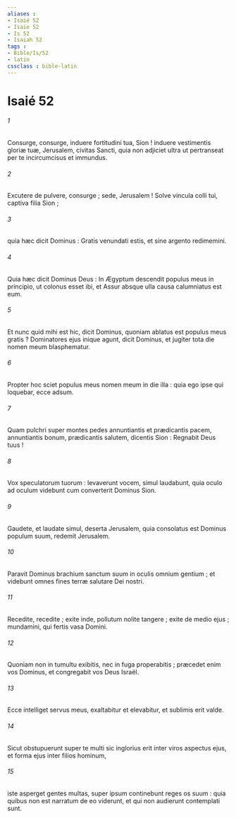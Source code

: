```yaml
---
aliases : 
- Isaié 52
- Isaïe 52
- Is 52
- Isaiah 52
tags : 
- Bible/Is/52
- latin
cssclass : bible-latin
---
```


# Isaié 52

###### 1
Consurge, consurge, induere fortitudini tua, Sion ! induere vestimentis gloriæ tuæ, Jerusalem, civitas Sancti, quia non adjiciet ultra ut pertranseat per te incircumcisus et immundus.
###### 2
Excutere de pulvere, consurge ; sede, Jerusalem ! Solve vincula colli tui, captiva filia Sion ;
###### 3
quia hæc dicit Dominus : Gratis venundati estis, et sine argento redimemini.
###### 4
Quia hæc dicit Dominus Deus : In Ægyptum descendit populus meus in principio, ut colonus esset ibi, et Assur absque ulla causa calumniatus est eum.
###### 5
Et nunc quid mihi est hic, dicit Dominus, quoniam ablatus est populus meus gratis ? Dominatores ejus inique agunt, dicit Dominus, et jugiter tota die nomen meum blasphematur.
###### 6
Propter hoc sciet populus meus nomen meum in die illa : quia ego ipse qui loquebar, ecce adsum.
###### 7
Quam pulchri super montes pedes annuntiantis et prædicantis pacem, annuntiantis bonum, prædicantis salutem, dicentis Sion : Regnabit Deus tuus !
###### 8
Vox speculatorum tuorum : levaverunt vocem, simul laudabunt, quia oculo ad oculum videbunt cum converterit Dominus Sion.
###### 9
Gaudete, et laudate simul, deserta Jerusalem, quia consolatus est Dominus populum suum, redemit Jerusalem.
###### 10
Paravit Dominus brachium sanctum suum in oculis omnium gentium ; et videbunt omnes fines terræ salutare Dei nostri.
###### 11
Recedite, recedite ; exite inde, pollutum nolite tangere ; exite de medio ejus ; mundamini, qui fertis vasa Domini.
###### 12
Quoniam non in tumultu exibitis, nec in fuga properabitis ; præcedet enim vos Dominus, et congregabit vos Deus Israël.
###### 13
Ecce intelliget servus meus, exaltabitur et elevabitur, et sublimis erit valde.
###### 14
Sicut obstupuerunt super te multi sic inglorius erit inter viros aspectus ejus, et forma ejus inter filios hominum,
###### 15
iste asperget gentes multas, super ipsum continebunt reges os suum : quia quibus non est narratum de eo viderunt, et qui non audierunt contemplati sunt.
